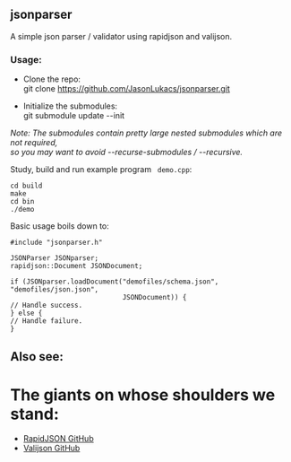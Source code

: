 ## jsonparser 
A simple json parser / validator using rapidjson and valijson.

### Usage:
* Clone the repo:  
    git clone https://github.com/JasonLukacs/jsonparser.git  
  
* Initialize the submodules:  
    git submodule update --init
  
_Note: The submodules contain pretty large nested submodules which are not required,_  
_so you may want to avoid --recurse-submodules / --recursive._
  
Study, build and run example program ``` demo.cpp```:
```console
cd build
make
cd bin
./demo
```

Basic usage boils down to:
```console
#include "jsonparser.h"

JSONParser JSONparser;
rapidjson::Document JSONDocument;

if (JSONparser.loadDocument("demofiles/schema.json", "demofiles/json.json",
                            JSONDocument)) {
// Handle success.
} else {
// Handle failure.
}
```

## Also see:
# The giants on whose shoulders we stand:
* [RapidJSON GitHub](https://github.com/Tencent/rapidjson/)
* [Valijson GitHub](https://github.com/tristanpenman/valijson/)

